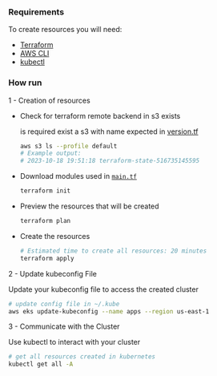 ### Requirements

To create resources you will need:
  - [Terraform](https://developer.hashicorp.com/terraform/tutorials/aws-get-started/install-cli)
  - [AWS CLI](https://docs.aws.amazon.com/cli/latest/userguide/getting-started-install.html#getting-started-install-instructions)
  - [kubectl](https://kubernetes.io/docs/tasks/tools/#kubectl)

### How run 

1 - Creation of resources

  * Check for terraform remote backend in s3 exists

     is required exist a s3 with name expected in [version.tf](versions.tf)
     ```sh
     aws s3 ls --profile default
     # Example output:
     # 2023-10-18 19:51:18 terraform-state-516735145595     
     ``` 

  * Download modules used in [`main.tf`](main.tf)
    ```sh
    terraform init
    ```

  * Preview the resources that will be created
    ```sh
    terraform plan
    ```

  * Create the resources
    ```sh
    # Estimated time to create all resources: 20 minutes
    terraform apply 
    ```

2 - Update kubeconfig File

Update your kubeconfig file to access the created cluster
```sh
# update config file in ~/.kube
aws eks update-kubeconfig --name apps --region us-east-1
```

3 - Communicate with the Cluster

Use kubectl to interact with your cluster
```sh
# get all resources created in kubernetes
kubectl get all -A
```